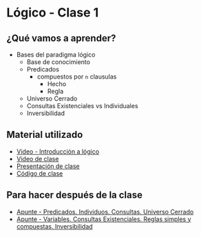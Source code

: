 # Lógico - Clase 1

## ¿Qué vamos a aprender?

* Bases del paradigma lógico
  * Base de conocimiento
  * Predicados
    * compuestos por `n` clausulas
      * Hecho
      * Regla
  * Universo Cerrado
  * Consultas Existenciales vs Individuales
  * Inversibilidad

## Material utilizado

* [Video - Introducción a lógico](https://www.youtube.com/watch?v=4M-lzIOhVbI)
* [Video de clase](https://youtu.be/O1hg1Xhmmfc)
* [Presentación de clase](https://docs.google.com/presentation/d/1f8WQs_5lnxpUBtgqftUBOZUqNm-UhCovI3tBzD43NOM)
* [Código de clase](https://github.com/pdep-st/seguimiento/blob/main/seguimiento/2024/logico/practica/clase1.pl)

## Para hacer después de la clase

* [Apunte - Predicados. Individuos. Consultas. Universo Cerrado](https://docs.google.com/document/d/1fTYHcILOkEsfTW5DOcghDSau3pQ6Q2AXlM0iwkB5L4E)
* [Apunte - Variables. Consultas Existenciales. Reglas simples y compuestas. Inversibilidad](https://docs.google.com/document/d/1YDsnBkCOz3bXR3dwvyMcSV9Ui0ATP5fojDwvmu6Rqss)